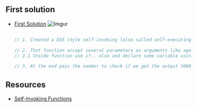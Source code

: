 ## First solution

- [First Solution]()
  ![Imgur](https://i.imgur.com/p4yVyg3.gif)

  ```javascript

  // 1. Created a ES6 style self-invoking (also called self-executing) function  is a nameless (anonymous) function that is invoked immediately after its definition.

  // 2. That function accept several parameters as arguments like age, retireAge, monthlySalary and savingPercentage.
  // 2.1 Inside function use if.. else and declare some variable using const to calculate years to work, months to work , total earnings and total saving.

  // 3. At the end pass the number to check if we get the output 30000
  ```



## Resources
- [Self-Invoking Functions](https://scriptverse.academy/tutorials/js-self-invoking-functions.html)












